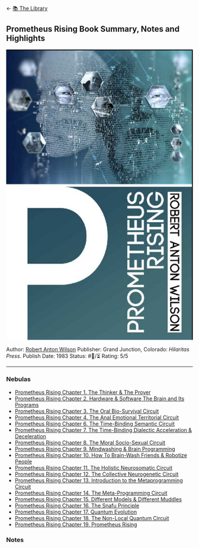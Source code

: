 \<- [📚 The Library](🔮%20The%20Cosmos/The%20Library.md)

## Prometheus Rising Book Summary, Notes and Highlights

[ ![150](%E2%9A%99%EF%B8%8F%20Tools/%F0%9F%93%B8%20Images/6E52A22F-79AB-4F12-87E8-8A725621C626.jpeg) ](https://www.amazon.com/Prometheus-Rising-Robert-Anton-Wilson/dp/0692710604/ref=mp_s_a_1_1?crid=MOVPIIBIMV2J&keywords=prometheus+rising&qid=1657671254&sprefix=prometh%2Caps%2C152&sr=8-1)

Author: [Robert Anton Wilson]()
Publisher: Grand Junction, Colorado: *Hilaritas Press*.
Publish Date: 1983
Status: #💫/⏳ 
Rating: 5/5

---

### Nebulas

* [Prometheus Rising Chapter 1. The Thinker & The Prover](Prometheus%20Rising%20Chapter%201.%20The%20Thinker%20&%20The%20Prover.md)
* [Prometheus Rising Chapter 2. Hardware & Software The Brain and Its Programs](Prometheus%20Rising%20Chapter%202.%20Hardware%20&%20Software%20The%20Brain%20and%20Its%20Programs.md)
* [Prometheus Rising Chapter 3. The Oral Bio-Survival Circuit](Prometheus%20Rising%20Chapter%203.%20The%20Oral%20Bio-Survival%20Circuit.md)
* [Prometheus Rising Chapter 4. The Anal Emotional Territorial Circuit](Prometheus%20Rising%20Chapter%204.%20The%20Anal%20Emotional%20Territorial%20Circuit.md)
* [Prometheus Rising Chapter 6. The Time-Binding Semantic Circuit](Prometheus%20Rising%20Chapter%206.%20The%20Time-Binding%20Semantic%20Circuit.md)
* [Prometheus Rising Chapter 7. The Time-Binding Dialectic Acceleration & Deceleration](Prometheus%20Rising%20Chapter%207.%20The%20Time-Binding%20Dialectic%20Acceleration%20&%20Deceleration.md)
* [Prometheus Rising Chapter 8. The Moral Socio-Sexual Circuit](Prometheus%20Rising%20Chapter%208.%20The%20Moral%20Socio-Sexual%20Circuit.md)
* [Prometheus Rising Chapter 9. Mindwashing & Brain Programming](Prometheus%20Rising%20Chapter%209.%20Mindwashing%20&%20Brain%20Programming.md)
* [Prometheus Rising Chapter 10. How To Brain-Wash Friends & Robotize People](Prometheus%20Rising%20Chapter%2010.%20How%20To%20Brain-Wash%20Friends%20&%20Robotize%20People.md)
* [Prometheus Rising Chapter 11. The Holistic Neurosomatic Circuit](Prometheus%20Rising%20Chapter%2011.%20The%20Holistic%20Neurosomatic%20Circuit.md)
* [Prometheus Rising Chapter 12. The Collective Neurogenetic Circuit](Prometheus%20Rising%20Chapter%2012.%20The%20Collective%20Neurogenetic%20Circuit.md)
* [Prometheus Rising Chapter 13. Introduction to the Metaprogramming Circuit](Prometheus%20Rising%20Chapter%2013.%20Introduction%20to%20the%20Metaprogramming%20Circuit.md)
* [Prometheus Rising Chapter 14. The Meta-Programming Circuit](Prometheus%20Rising%20Chapter%2014.%20The%20Meta-Programming%20Circuit.md)
* [Prometheus Rising Chapter 15. Different Models & Different Muddles](Prometheus%20Rising%20Chapter%2015.%20Different%20Models%20&%20Different%20Muddles.md)
* [Prometheus Rising Chapter 16. The Snafu Principle](Prometheus%20Rising%20Chapter%2016.%20The%20Snafu%20Principle.md)
* [Prometheus Rising Chapter 17. Quantum Evolution](Prometheus%20Rising%20Chapter%2017.%20Quantum%20Evolution.md)
* [Prometheus Rising Chapter 18. The Non-Local Quantum Circuit](Prometheus%20Rising%20Chapter%2018.%20The%20Non-Local%20Quantum%20Circuit.md)
* [Prometheus Rising Chapter 19. Prometheus Rising](Prometheus%20Rising%20Chapter%2019.%20Prometheus%20Rising.md)

### Notes
